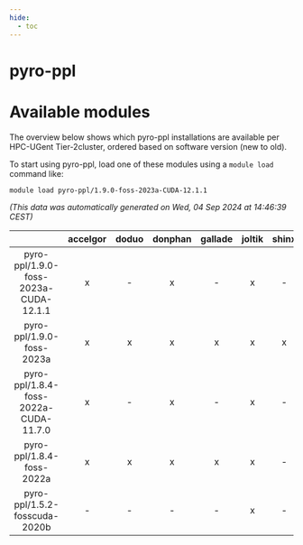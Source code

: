 ```yaml
---
hide:
  - toc
---
```


pyro-ppl
========

# Available modules


The overview below shows which pyro-ppl installations are available per HPC-UGent Tier-2cluster, ordered based on software version (new to old).

To start using pyro-ppl, load one of these modules using a `module load` command like:

```shell
module load pyro-ppl/1.9.0-foss-2023a-CUDA-12.1.1
```

*(This data was automatically generated on Wed, 04 Sep 2024 at 14:46:39 CEST)*  

| |accelgor|doduo|donphan|gallade|joltik|shinx|skitty|
| :---: | :---: | :---: | :---: | :---: | :---: | :---: | :---: |
|pyro-ppl/1.9.0-foss-2023a-CUDA-12.1.1|x|-|x|-|x|-|-|
|pyro-ppl/1.9.0-foss-2023a|x|x|x|x|x|x|x|
|pyro-ppl/1.8.4-foss-2022a-CUDA-11.7.0|x|-|x|-|x|-|-|
|pyro-ppl/1.8.4-foss-2022a|x|x|x|x|x|-|x|
|pyro-ppl/1.5.2-fosscuda-2020b|-|-|-|-|x|-|-|
